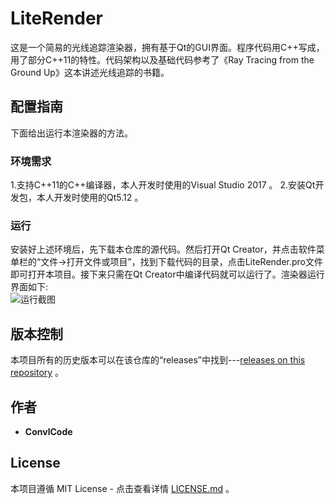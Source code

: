 # LiteRender

  这是一个简易的光线追踪渲染器，拥有基于Qt的GUI界面。程序代码用C++写成，用了部分C++11的特性。代码架构以及基础代码参考了《Ray Tracing from the Ground Up》这本讲述光线追踪的书籍。

## 配置指南

  下面给出运行本渲染器的方法。

### 环境需求

  1.支持C++11的C++编译器，本人开发时使用的Visual Studio 2017 。
  2.安装Qt开发包，本人开发时使用的Qt5.12 。

### 运行
  安装好上述环境后，先下载本仓库的源代码。然后打开Qt Creator，并点击软件菜单栏的“文件->打开文件或项目”，找到下载代码的目录，点击LiteRender.pro文件即可打开本项目。接下来只需在Qt Creator中编译代码就可以运行了。渲染器运行界面如下:  
  ![运行截图](https://github.com/convlCode/LiteRender/blob/master/images/liteRender.png "运行截图")

## 版本控制

本项目所有的历史版本可以在该仓库的“releases”中找到---[releases on this repository](https://github.com/convlCode/LiteRender/releases) 。

## 作者

* **ConvlCode**

## License

本项目遵循 MIT License - 点击查看详情 [LICENSE.md](https://mit-license.org/) 。
